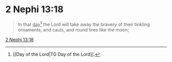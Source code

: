 # 2 Nephi 13:18

> In that <u>day</u>[^a] the Lord will take away the bravery of their tinkling ornaments, and cauls, and round tires like the moon;

[2 Nephi 13:18](https://www.churchofjesuschrist.org/study/scriptures/bofm/2-ne/13?lang=eng&id=p18#p18)


[^a]: [[Day of the Lord|TG Day of the Lord]].  
